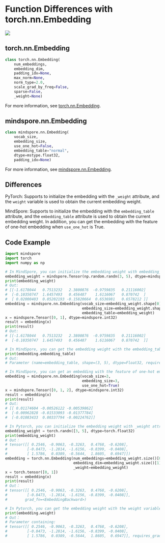 # Function Differences with torch.nn.Embedding

<a href="https://gitee.com/mindspore/docs/blob/master/docs/mindspore/migration_guide/source_en/api_mapping/pytorch_diff/nn_Embedding.md" target="_blank"><img src="https://gitee.com/mindspore/docs/raw/master/resource/_static/logo_source_en.png"></a>

## torch.nn.Embedding

```python
class torch.nn.Embedding(
    num_embeddings,
    embedding_dim,
    padding_idx=None,
    max_norm=None,
    norm_type=2.0,
    scale_grad_by_freq=False,
    sparse=False,
    _weight=None)
```

For more information, see [torch.nn.Embedding](https://pytorch.org/docs/1.5.0/nn.html#torch.nn.Embedding).

## mindspore.nn.Embedding

```python
class mindspore.nn.Embedding(
    vocab_size,
    embedding_size,
    use_one_hot=False,
    embedding_table="normal",
    dtype=mstype.float32,
    padding_idx=None)
```

For more information, see [mindspore.nn.Embedding](https://mindspore.cn/docs/api/en/master/api_python/nn/mindspore.nn.Embedding.html?#mindspore.nn.Embedding).

## Differences

PyTorch: Supports to initialize the embedding with the `_weight` attribute, and the `weight` variable is used to obtain the current embedding weight.

MindSpore: Supports to initialize the embedding with the `embedding_table` attribute, and the `embedding_table` attribute is used to obtain the current embedding weight. In addition, you can get the embedding with the feature of one-hot embedding when `use_one_hot` is True.

## Code Example

```python
import mindspore
import torch
import numpy as np

# In MindSpore, you can initialize the embedding weight with embedding_table attribute.
embedding_weight = mindspore.Tensor(np.random.randn(3, 5), dtype=mindspore.float32)
print(embedding_weight)
# Out:
# [[-1.6178044   0.7513232   2.3800876  -0.9759835   0.21116002]
#  [-0.10350747  1.6457493   0.456487    1.6116067   0.870742  ]
#  [ 0.02000403  0.05202193 -0.15820664  0.6536981   0.6578212 ]]
embedding = mindspore.nn.Embedding(vocab_size=embedding_weight.shape[0],
                                   embedding_size=embedding_weight.shape[1],
                                   embedding_table=embedding_weight)
x = mindspore.Tensor([0, 1], dtype=mindspore.int32)
result = embedding(x)
print(result)
# Out:
# [[-1.6178044   0.7513232   2.3800876  -0.9759835   0.21116002]
#  [-0.10350747  1.6457493   0.456487    1.6116067   0.870742  ]]

# In MindSpore, you can get the embedding weight with the embedding_table attribute.
print(embedding.embedding_table)
# Out:
# Parameter (name=embedding_table, shape=(3, 5), dtype=Float32, requires_grad=True)

# In MindSpore, you can get an embedding with the feature of one-hot embedding when use_one_hot is True.
embedding = mindspore.nn.Embedding(vocab_size=3,
                                   embedding_size=3,
                                   use_one_hot=True)
x = mindspore.Tensor([0, 1, 2], dtype=mindspore.int32)
result = embedding(x)
print(result)
# Out:
# [[ 0.01174604 -0.00526122 -0.00539862]
#  [-0.00962828 -0.01533093 -0.01377784]
#  [-0.01083433  0.00337794 -0.00224762]]

# In Pytorch, you can initialize the embedding weight with _weight attribute.
embedding_weight = torch.randn([3, 5], dtype=torch.float32)
print(embedding_weight)
# Out：
# tensor([[ 0.2546, -0.9063, -0.3263,  0.4768, -0.6208],
#         [-0.8473, -1.2814, -1.6156, -0.8399, -0.0408],
#         [ 1.5786,  0.0389, -0.5644,  1.8605,  0.6947]])
embedding = torch.nn.Embedding(num_embeddings=embedding_weight.size()[0],
                               embedding_dim=embedding_weight.size()[1],
                               _weight=embedding_weight)
x = torch.tensor([0, 1])
result = embedding(x)
print(result)
# Out：
# tensor([[ 0.2546, -0.9063, -0.3263,  0.4768, -0.6208],
#         [-0.8473, -1.2814, -1.6156, -0.8399, -0.0408]],
#        grad_fn=<EmbeddingBackward>)

# In Pytorch, you can get the embedding weight with the weight variable.
print(embedding.weight)
# Out：
# Parameter containing:
# tensor([[ 0.2546, -0.9063, -0.3263,  0.4768, -0.6208],
#         [-0.8473, -1.2814, -1.6156, -0.8399, -0.0408],
#         [ 1.5786,  0.0389, -0.5644,  1.8605,  0.6947]], requires_grad=True)
```
